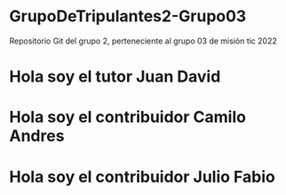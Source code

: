 # GrupoDeTripulantes2-Grupo03
Repositorio Git del grupo 2, perteneciente al grupo 03 de misión tic 2022
# Hola soy el tutor Juan David
# Hola soy el contribuidor Camilo Andres
# Hola soy el contribuidor Julio Fabio
